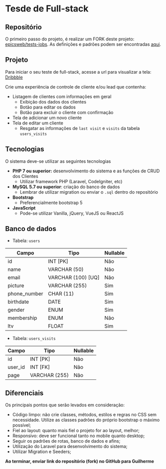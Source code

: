 # Tesde de Full-stack

## Repositório

O primeiro passo do projeto, é realizar um FORK deste projeto: [epicsweb/tests-jobs](https://github.com/epicsweb/tests-jobs). As definições e padrões podem ser encontradas [aqui](https://github.com/epicsweb/tests-jobs/blob/master/README.md).


## Projeto

Para iniciar o seu teste de full-stack, acesse a url para visualizar a tela: [Dribbble](https://dribbble.com/shots/10428504/attachments/2269679?mode=media)

Crie uma experiência de controle de cliente e/ou lead que contenha:
- Listagem de clientes com informações em geral
	- Exibição dos dados dos clientes
	- Botão para editar os dados
	- Botão para excluir o cliente com confirmação
- Tela de adicionar um novo cliente
- Tela de editar um cliente
	- Resgatar as informações de `last visit` e `visits` da tabela `users_visits`

## Tecnologias

O sistema deve-se utilizar as seguintes tecnologias

-  **PHP 7 ou superior:** desenvolvimento do sistema e as funções de CRUD dos Clientes
	- Utilizar framework PHP (Laravel, CodeIgniter, etc)
- **MySQL 5.7 ou superior**: criação do banco de dados
	- Lembrar de utilizar migration ou enviar o `.sql` dentro do repositório
- **Bootstrap**
	- Preferencialmente bootstrap 5
- **JavaScript**
	- Pode-se utilizar Vanilla, jQuery, VueJS ou ReactJS

## Banco de dados

- Tabela: `users`

| Campo | Tipo | Nullable |
|--|--|--|
| id | INT [PK] | Não |
| name | VARCHAR (50) | Não |
| email | VARCHAR (100) [UQ] | Não |
| picture | VARCHAR (255) | Sim |
| phone_number | CHAR (11) | Sim |
| birthdate | DATE | Sim |
| gender | ENUM | Sim |
| membership | ENUM | Não |
| ltv | FLOAT | Sim |

- Tabela: `users_visits`

| Campo | Tipo | Nullable |
|--|--|--|
| id | INT [PK] | Não |
| user_id | INT [FK] | Não |
| page | VARCHAR (255) | Não |

## Diferenciais

Os principais pontos que serão levados em consideração:

- Código limpo: não crie classes, métodos, estilos e regras no CSS sem necessidade. Utilize as classes padrões do próprio bootstrap o máximo possível;
- Fiel ao layout: quanto mais fiel o projeto for ao layout, melhor;
- Responsivo: deve ser funcional tanto no mobile quanto desktop;
- Seguir os padrões de rotas, banco de dados e afins;
- Utilização do Laravel para desenvolvimento do sistema;
- Utilizar Migration e Seeders;

**Ao terminar, enviar link do repositório (fork) no GitHub para Guilherme**
